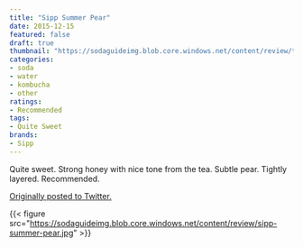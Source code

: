 ```yaml
---
title: "Sipp Summer Pear"
date: 2015-12-15
featured: false
draft: true
thumbnail: "https://sodaguideimg.blob.core.windows.net/content/review/thumbs/sipp-summer-pear.jpg"
categories:
- soda
- water
- kombucha
- other
ratings:
- Recommended
tags:
- Quite Sweet
brands:
- Sipp
---
```


Quite sweet. Strong honey with nice tone from the tea. Subtle pear. Tightly layered. Recommended.

[Originally posted to Twitter.](https://twitter.com/Cavorter/status/676847969577103360)

{{< figure src="https://sodaguideimg.blob.core.windows.net/content/review/sipp-summer-pear.jpg" >}}

